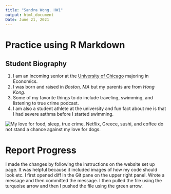 ```yaml
---
title: "Sandra Wong. HW1"
output: html_document
Date: June 21, 2021
---
```


# **Practice using R Markdown**
## Student Biography

1. I am an incoming senior at the [University of Chicago](https://www.uchicago.edu) majoring in Economics.
2. I was born and raised in *Boston, MA* but my parents are from *Hong Kong*.
3. Some of my favorite things to do include traveling, swimming, and listening to true crime podcast.
4. I am also a student athlete at the university and fun fact about me is that I had severe asthma before I   started swimming. 

![ My love for food, sleep, true crime, Netflix, Greece, sushi, and coffee do not stand a chance against my love for **dogs**.](https://dogtime.com/assets/uploads/gallery/labrador-retriever-dog-breed-pictures/labrador-retriever-dog-pictures-3.jpg)

# Report Progress
I made the changes by following the instructions on the website set up page. It was helpful because it included images of how my code should look etc. I first opened diff in the Git pane on the upper right panel. Wrote a message and then committed the message. I then pulled the file using the turquoise arrow and then I pushed the file using the green arrow. 
